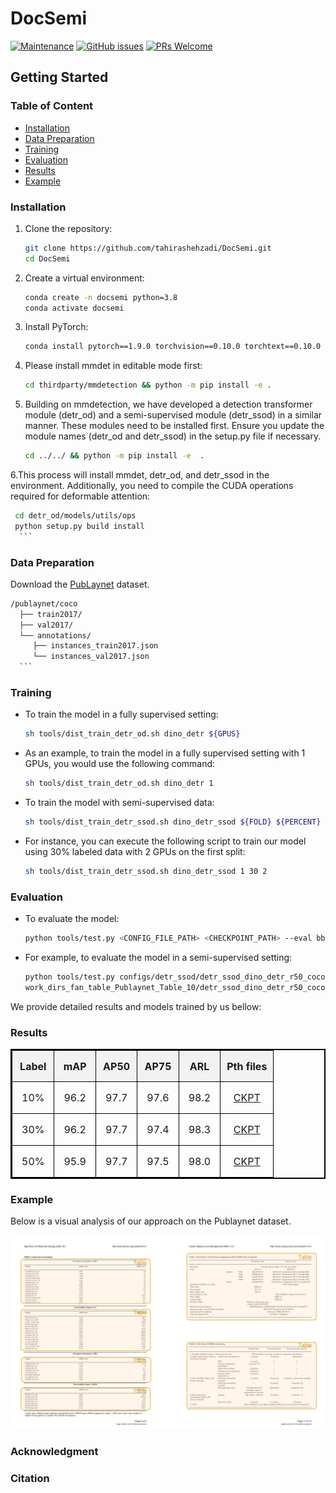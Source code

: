 # DocSemi
[![Maintenance](https://img.shields.io/badge/Maintained%3F-yes-green.svg)](https://github.com/mindgarage-shan/transformer_object_detection_survey/graphs/commit-activity)
[![GitHub issues](https://img.shields.io/github/issues/mindgarage-shan/transformer_object_detection_survey)](https://gitHub.com/mindgarage-shan/transformer_object_detection_survey/issues/)
[![PRs Welcome](https://img.shields.io/badge/PRs-welcome-brightgreen.svg?style=flat-square)](http://makeapullrequest.com)
## Getting Started
### Table of Content
- [Installation](#installation)
- [Data Preparation](#data-preparation)
- [Training](#training)
- [Evaluation](#evaluation)
- [Results](#results)
- [Example](#example)
### Installation
1. Clone the repository:
    ```sh
    git clone https://github.com/tahirashehzadi/DocSemi.git
    cd DocSemi
    ```

2. Create a virtual environment:
    ```sh
    conda create -n docsemi python=3.8
    conda activate docsemi
    ```

3. Install PyTorch:
    ```sh
    conda install pytorch==1.9.0 torchvision==0.10.0 torchtext==0.10.0 cudatoolkit=10.2 -c pytorch
    ```
    
4. Please install mmdet in editable mode first:
     ```sh
    cd thirdparty/mmdetection && python -m pip install -e .
     ```
        
4. Building on mmdetection, we have developed a detection transformer module (detr_od) and a semi-supervised module (detr_ssod) in a similar manner. 
  These modules need to be installed first. Ensure you update the module names (detr_od and detr_ssod) in the setup.py file if necessary.
     ```sh
    cd ../../ && python -m pip install -e  .
     ```
         
6.This process will install mmdet, detr_od, and detr_ssod in the environment. Additionally, you need to compile the CUDA operations required for deformable attention:
  ```sh
   cd detr_od/models/utils/ops
   python setup.py build install
    ```

```
### Data Preparation
Download the [PubLaynet](https://developer.ibm.com/exchanges/data/all/publaynet/) dataset.
  ```sh
/publaynet/coco
    ├── train2017/
    ├── val2017/
    └── annotations/
  	   ├── instances_train2017.json
  	   └── instances_val2017.json
    ```

```
### Training

- To train the model in a fully supervised setting:
    ```sh
    sh tools/dist_train_detr_od.sh dino_detr ${GPUS}
    ```
- As an example, to train the model in a fully supervised setting with 1 GPUs, you would use the following command:
    ```sh
    sh tools/dist_train_detr_od.sh dino_detr 1
    ```
- To train the model with semi-supervised data:
    ```sh
    sh tools/dist_train_detr_ssod.sh dino_detr_ssod ${FOLD} ${PERCENT} ${GPUS}
    ```
- For instance, you can execute the following script to train our model using 30% labeled data with 2 GPUs on the first split:
    ```sh
    sh tools/dist_train_detr_ssod.sh dino_detr_ssod 1 30 2
    ```
### Evaluation
- To evaluate the model: 
    ```sh
    python tools/test.py <CONFIG_FILE_PATH> <CHECKPOINT_PATH> --eval bbox
    ```  

- For example, to evaluate the model in a semi-supervised setting: 
    ```sh
    python tools/test.py configs/detr_ssod/detr_ssod_dino_detr_r50_coco_120k.py \
    work_dirs_fan_table_Publaynet_Table_10/detr_ssod_dino_detr_r50_coco_120k/10/1/epoch_12.pth --eval bbox
    ```
We provide detailed results and models trained by us bellow:
### Results

<table style="font-size: 16px; border: 2px solid black; border-collapse: collapse; width: 100%;">
  <thead>
    <tr style="background-color: #f2f2f2; height: 50px;">
      <th style="padding: 10px; border: 1px solid black;">Label</th>
      <th style="padding: 10px; border: 1px solid black;">mAP</th>
      <th style="padding: 10px; border: 1px solid black;">AP50</th>
      <th style="padding: 10px; border: 1px solid black;">AP75</th>
      <th style="padding: 10px; border: 1px solid black;">ARL</th>
      <th style="padding: 10px; border: 1px solid black;">Pth files</th>
    </tr>
  </thead>
  <tbody>
    <tr style="height: 40px;">
      <td style="padding: 15px; border: 1px solid black; text-align: center;">10%</td>
      <td style="padding: 15px; border: 1px solid black; text-align: center;">96.2</td>
      <td style="padding: 15px; border: 1px solid black; text-align: center;">97.7</td>
      <td style="padding: 15px; border: 1px solid black; text-align: center;">97.6</td>
      <td style="padding: 15px; border: 1px solid black; text-align: center;">98.2</td>
      <td style="padding: 15px; border: 1px solid black; text-align: center;"><a href="https://drive.google.com/drive/folders/1dnZ010Yo-Xix1Pd56beTPaIfopSpUfVb?usp=drive_link">CKPT</a></td>
    </tr>
    <tr style="height: 40px;">
      <td style="padding: 15px; border: 1px solid black; text-align: center;">30%</td>
      <td style="padding: 15px; border: 1px solid black; text-align: center;">96.2</td>
      <td style="padding: 15px; border: 1px solid black; text-align: center;">97.7</td>
      <td style="padding: 15px; border: 1px solid black; text-align: center;">97.4</td>
      <td style="padding: 15px; border: 1px solid black; text-align: center;">98.3</td>
      <td style="padding: 15px; border: 1px solid black; text-align: center;"><a href="https://drive.google.com/file/d/1cRpZyOyWXz0RajxwtZEm3NYYZZWds6HG/view?usp=drive_link">CKPT</a></td>
    </tr>
    <tr style="height: 40px;">
      <td style="padding: 15px; border: 1px solid black; text-align: center;">50%</td>
      <td style="padding: 15px; border: 1px solid black; text-align: center;">95.9</td>
      <td style="padding: 15px; border: 1px solid black; text-align: center;">97.7</td>
      <td style="padding: 15px; border: 1px solid black; text-align: center;">97.5</td>
      <td style="padding: 15px; border: 1px solid black; text-align: center;">98.0</td>
      <td style="padding: 15px; border: 1px solid black; text-align: center;"><a href="https://drive.google.com/file/d/1gJMSdiV5yKFNlYYFjv3Gc-4UPbVjAc6Q/view?usp=drive_link">CKPT</a></td>
    </tr>
  </tbody>
</table>


### Example

Below is a visual analysis of our approach on the Publaynet dataset.
<div style="text-align: center;">
    <img src="demo_image.jpg" alt="warmup.png" width="900"/>
</div>

### Acknowledgment

### Citation
````
````
